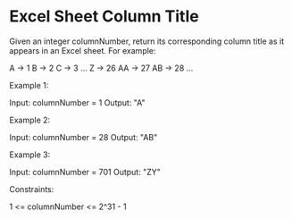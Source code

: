 # Excel Sheet Column Title

Given an integer columnNumber, return its corresponding column title as it appears in an Excel sheet.
For example:

A -> 1
B -> 2
C -> 3
...
Z -> 26
AA -> 27
AB -> 28
...

Example 1:

Input: columnNumber = 1
Output: "A"

Example 2:

Input: columnNumber = 28
Output: "AB"

Example 3:

Input: columnNumber = 701
Output: "ZY"

Constraints:

1 <= columnNumber <= 2^31 - 1
